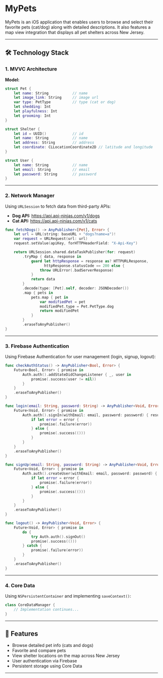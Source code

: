 
# MyPets

MyPets is an iOS application that enables users to browse and select their favorite pets (cat/dog) along with detailed descriptions. It also features a map view integration that displays all pet shelters across New Jersey.

---

## 🛠 Technology Stack

### 1. MVVC Architecture

**Model:**

```swift
struct Pet {
    let name: String           // name
    let image_link: String     // image url
    var type: PetType          // type (cat or dog)
    let shedding: Int
    let playfulness: Int
    let grooming: Int
}

struct Shelter {
    let id = UUID()            // id
    let name: String           // name
    let address: String        // address
    let coordinate: CLLocationCoordinate2D // latitude and longitude
}

struct User {
    let name: String           // name
    let email: String          // email
    let password: String       // password
}
```

---

### 2. Network Manager

Using `URLSession` to fetch data from third-party APIs:

- **Dog API:** https://api.api-ninjas.com/v1/dogs  
- **Cat API:** https://api.api-ninjas.com/v1/cats

```swift
func fetchDogs() -> AnyPublisher<[Pet], Error> {
    let url = URL(string: baseURL + "dogs?name=a")!
    var request = URLRequest(url: url)
    request.setValue(apiKey, forHTTPHeaderField: "X-Api-Key")

    return URLSession.shared.dataTaskPublisher(for: request)
        .tryMap { data, response in
            guard let httpResponse = response as? HTTPURLResponse,
                  httpResponse.statusCode == 200 else {
                throw URLError(.badServerResponse)
            }
            return data
        }
        .decode(type: [Pet].self, decoder: JSONDecoder())
        .map { pets in
            pets.map { pet in
                var modifiedPet = pet
                modifiedPet.type = Pet.PetType.dog
                return modifiedPet
            }
        }
        .eraseToAnyPublisher()
}
```

---

### 3. Firebase Authentication

Using Firebase Authentication for user management (login, signup, logout):

```swift
func checkAuthStatus() -> AnyPublisher<Bool, Error> {
    Future<Bool, Error> { promise in
        Auth.auth().addStateDidChangeListener { _, user in
            promise(.success(user != nil))
        }
    }
    .eraseToAnyPublisher()
}

func login(email: String, password: String) -> AnyPublisher<Void, Error> {
    Future<Void, Error> { promise in
        Auth.auth().signIn(withEmail: email, password: password) { result, error in
            if let error = error {
                promise(.failure(error))
            } else {
                promise(.success(()))
            }
        }
    }
    .eraseToAnyPublisher()
}

func signUp(email: String, password: String) -> AnyPublisher<Void, Error> {
    Future<Void, Error> { promise in
        Auth.auth().createUser(withEmail: email, password: password) { result, error in
            if let error = error {
                promise(.failure(error))
            } else {
                promise(.success(()))
            }
        }
    }
    .eraseToAnyPublisher()
}

func logout() -> AnyPublisher<Void, Error> {
    Future<Void, Error> { promise in
        do {
            try Auth.auth().signOut()
            promise(.success(()))
        } catch {
            promise(.failure(error))
        }
    }
    .eraseToAnyPublisher()
}
```

---

### 4. Core Data

Using `NSPersistentContainer` and implementing `saveContext()`:

```swift
class CoreDataManager {
    // Implementation continues...
}
```

---

## 📍 Features

- Browse detailed pet info (cats and dogs)
- Favorite and compare pets
- View shelter locations on the map across New Jersey
- User authentication via Firebase
- Persistent storage using Core Data

---




